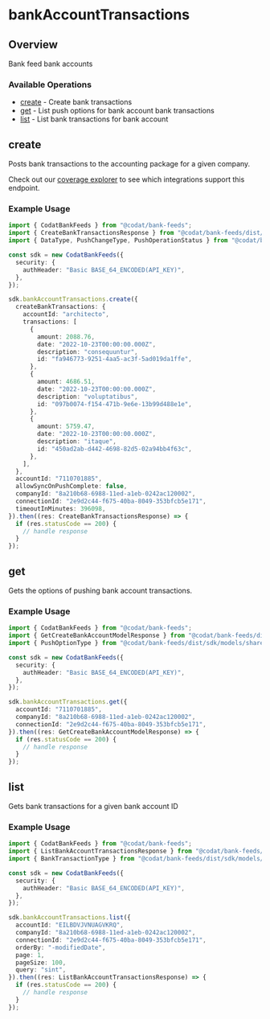 # bankAccountTransactions

## Overview

Bank feed bank accounts

### Available Operations

* [create](#create) - Create bank transactions
* [get](#get) - List push options for bank account bank transactions
* [list](#list) - List bank transactions for bank account

## create

Posts bank transactions to the accounting package for a given company.

Check out our [coverage explorer](https://knowledge.codat.io/supported-features/accounting?view=tab-by-data-type&dataType=bankTransactions) to see which integrations support this endpoint.

### Example Usage

```typescript
import { CodatBankFeeds } from "@codat/bank-feeds";
import { CreateBankTransactionsResponse } from "@codat/bank-feeds/dist/sdk/models/operations";
import { DataType, PushChangeType, PushOperationStatus } from "@codat/bank-feeds/dist/sdk/models/shared";

const sdk = new CodatBankFeeds({
  security: {
    authHeader: "Basic BASE_64_ENCODED(API_KEY)",
  },
});

sdk.bankAccountTransactions.create({
  createBankTransactions: {
    accountId: "architecto",
    transactions: [
      {
        amount: 2088.76,
        date: "2022-10-23T00:00:00.000Z",
        description: "consequuntur",
        id: "fa946773-9251-4aa5-ac3f-5ad019da1ffe",
      },
      {
        amount: 4686.51,
        date: "2022-10-23T00:00:00.000Z",
        description: "voluptatibus",
        id: "097b0074-f154-471b-9e6e-13b99d488e1e",
      },
      {
        amount: 5759.47,
        date: "2022-10-23T00:00:00.000Z",
        description: "itaque",
        id: "450ad2ab-d442-4698-82d5-02a94bb4f63c",
      },
    ],
  },
  accountId: "7110701885",
  allowSyncOnPushComplete: false,
  companyId: "8a210b68-6988-11ed-a1eb-0242ac120002",
  connectionId: "2e9d2c44-f675-40ba-8049-353bfcb5e171",
  timeoutInMinutes: 396098,
}).then((res: CreateBankTransactionsResponse) => {
  if (res.statusCode == 200) {
    // handle response
  }
});
```

## get

Gets the options of pushing bank account transactions.

### Example Usage

```typescript
import { CodatBankFeeds } from "@codat/bank-feeds";
import { GetCreateBankAccountModelResponse } from "@codat/bank-feeds/dist/sdk/models/operations";
import { PushOptionType } from "@codat/bank-feeds/dist/sdk/models/shared";

const sdk = new CodatBankFeeds({
  security: {
    authHeader: "Basic BASE_64_ENCODED(API_KEY)",
  },
});

sdk.bankAccountTransactions.get({
  accountId: "7110701885",
  companyId: "8a210b68-6988-11ed-a1eb-0242ac120002",
  connectionId: "2e9d2c44-f675-40ba-8049-353bfcb5e171",
}).then((res: GetCreateBankAccountModelResponse) => {
  if (res.statusCode == 200) {
    // handle response
  }
});
```

## list

Gets bank transactions for a given bank account ID

### Example Usage

```typescript
import { CodatBankFeeds } from "@codat/bank-feeds";
import { ListBankAccountTransactionsResponse } from "@codat/bank-feeds/dist/sdk/models/operations";
import { BankTransactionType } from "@codat/bank-feeds/dist/sdk/models/shared";

const sdk = new CodatBankFeeds({
  security: {
    authHeader: "Basic BASE_64_ENCODED(API_KEY)",
  },
});

sdk.bankAccountTransactions.list({
  accountId: "EILBDVJVNUAGVKRQ",
  companyId: "8a210b68-6988-11ed-a1eb-0242ac120002",
  connectionId: "2e9d2c44-f675-40ba-8049-353bfcb5e171",
  orderBy: "-modifiedDate",
  page: 1,
  pageSize: 100,
  query: "sint",
}).then((res: ListBankAccountTransactionsResponse) => {
  if (res.statusCode == 200) {
    // handle response
  }
});
```
